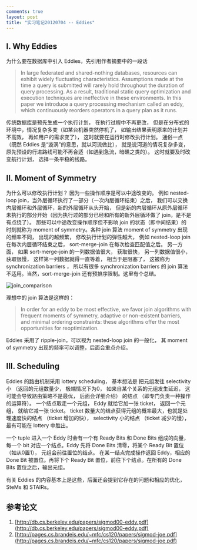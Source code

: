 ```yaml
---
comments: true
layout: post
title: "实习笔记20120704 -- Eddies"
---
```


## I. Why Eddies

为什么要在数据库中引入 Eddies，先引用作者摘要中的一段话

> In large federated and shared-nothing databases, resources can exhibit widely fluctuating characteristics. Assumptions made at the time a query is submitted will rarely hold throughout the duration of query processing. As a result, traditional static query optimization and execution techniques are ineffective in these environments. In this paper we introduce a query processing mechanism called an eddy, which continuously reorders operators in a query plan as it runs.

传统数据库是预先生成一个执行计划， 在执行过程中不再更改， 但是在分布式的环境中，情况复杂多变（如某台机器突然停机了， 如输出结果表明原来的计划并不高效， 再如用户的需求变了）， 这时就要在运行时修改执行计划。 通俗一点（既然 Eddies 是“漩涡”的意思，就以河流做比）， 就是说河道的情况复杂多变， 原先预设的行进路线可能不再合适（如遇到急流，暗礁之类的）。 这时就要及时改变航行计划， 选择一条平稳的线路。

## II. Moment of Symmetry

为什么可以修改执行计划？ 因为一些操作顺序是可以中途改变的。 例如 nested-loop join，当外层循环执行了一部分（一次内层循环结束）之后， 我们可以交换内层循环和外层循环，新的外层循环从头开始， 但是新的内层循环从原外层循环未执行的部分开始（因为执行过的部分已经和所有的新外层循环做了 join，是不是有点绕了）。 那些可以中途改变操作顺序但不影响 join 的状态（即中间结果）的时刻就称为 moment of symmetry。各种 join 算法 moment of symmetry 出现的频率不同， 出现的越频繁， 修改执行计划的弹性越大， 例如 nested-loop join 在每次内层循环结束之后， sort-merge-join 在每次检查匹配值之后。 另一方面， 如果 sort-merge-join 的一列数据值很大， 获取很快， 另一列数据值很小， 获取很慢， 这样第一列数据就得一直等着， 相当于是阻塞了， 这被称为 synchronization barriers ， 所以有很多 synchronization barriers 的 join 算法不适用。当然，sort-merge-join 还有预排序限制。这里有个总结。

![join_comparison](https://lh6.googleusercontent.com/-O7LYYkhrXH4/UFFAo4uhE3I/AAAAAAAAAnc/qwU2E-Oftpo/w452-h164-n-k/Screenshot%2Bfrom%2B2012-09-13%2B10%253A10%253A12.png)

理想中的 join 算法是这样的：

>  In order for an eddy to be most effective, we favor join algorithms with frequent moments of symmetry, adaptive or non-existent barriers, and minimal ordering constraints: these algorithms offer the most opportunities for reoptimization.

Eddies 采用了 ripple-join，可以视为 nested-loop join 的一般化， 其 moment of symmetry 出现的频率可以调整，后面会重点介绍。

## III. Scheduling

Eddies 的路由机制采用 lottery scheduling， 基本想法是 把元组发往 selectivity 小 （返回的元组数量少， 极端情况下为0， 如来自某个关系的元组发生延迟， 这可能会导致路由策略不是最优， 后面会详细介绍） 的结点 （即专门负责一种操作的运算符）。 一个结点取走一个元组， Eddy 就给它加一张 ticket， 返回一个元组， 就给它减一张 ticket。 ticket 数量大的结点获得元组的概率最大，也就是处理速度快的结点 （ticket 增加的快）， selectivity 小的结点 （ticket 减少的慢）， 最有可能在 lottery 中胜出。

一个 tuple 进入一个 Eddy 时会有一个有 Ready Bits 和 Done Bits 组成的向量，每一个 bit 对应一个结点。Eddy 先将 Done Bits 清零，将某个 Ready Bit 置位（如从0置1）， 元组会前往置位的结点。 在某一结点完成操作返回 Eddy，相应的 Done Bit 被置位。再将下个 Ready Bit 置位，前往下个结点。在所有的 Done Bits 置位之后，输出元组。

有关 Eddies 的内容基本上是这些，后面还会提到它存在的问题和相应的优化，SteMs 和 STAIRs。

## 参考论文

1. [http://db.cs.berkeley.edu/papers/sigmod00-eddy.pdf](http://db.cs.berkeley.edu/papers/sigmod00-eddy.pdf)
2. [http://pages.cs.brandeis.edu/~mfc/cs120/papers/sigmod-joe.pdf](http://pages.cs.brandeis.edu/~mfc/cs120/papers/sigmod-joe.pdf)

